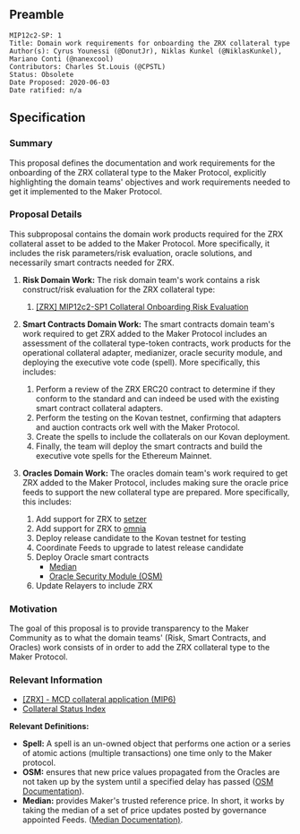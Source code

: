 ## Preamble

```
MIP12c2-SP: 1
Title: Domain work requirements for onboarding the ZRX collateral type
Author(s): Cyrus Younessi (@DonutJr), Niklas Kunkel (@NiklasKunkel), Mariano Conti (@nanexcool)
Contributors: Charles St.Louis (@CPSTL)
Status: Obsolete
Date Proposed: 2020-06-03
Date ratified: n/a
```

## Specification

### Summary

This proposal defines the documentation and work requirements for the onboarding of the ZRX collateral type to the Maker Protocol, explicitly highlighting the domain teams' objectives and work requirements needed to get it implemented to the Maker Protocol.

### Proposal Details

This subproposal contains the domain work products required for the ZRX collateral asset to be added to the Maker Protocol. More specifically, it includes the risk parameters/risk evaluation, oracle solutions, and necessarily smart contracts needed for ZRX. 

1. **Risk Domain Work:** The risk domain team's work contains a risk construct/risk evaluation for the ZRX collateral type:
    1. [[ZRX] MIP12c2-SP1 Collateral Onboarding Risk Evaluation](https://forum.makerdao.com/t/zrx-mip12c2-sp1-collateral-onboarding-risk-evaluation/2730)

2. **Smart Contracts Domain Work:** The smart contracts domain team's work required to get ZRX added to the Maker Protocol includes an assessment of the collateral type-token contracts[,](https://etherscan.io/token/0xdd974d5c2e2928dea5f71b9825b8b646686bd200) work products for the operational collateral adapter, medianizer, oracle security module, and deploying the executive vote code (spell). More specifically, this includes:

    1. Perform a review of the ZRX ERC20 contract to determine if they conform to the standard and can indeed be used with the existing smart contract collateral adapters.
    2. Perform the testing on the Kovan testnet, confirming that adapters and auction contracts ork well with the Maker Protocol.
    3. Create the spells to include the collaterals on our Kovan deployment. 
    4. Finally, the team will deploy the smart contracts and build the executive vote spells for the Ethereum Mainnet.

3. **Oracles Domain Work:** The oracles domain team's work required to get ZRX added to the Maker Protocol, includes making sure the oracle price feeds to support the new collateral type are prepared. More specifically, this includes:

    1. Add support for ZRX to [setzer](https://github.com/makerdao/setzer)
    2. Add support for ZRX to [omnia](https://github.com/makerdao/oracles-v2)
    3. Deploy release candidate to the Kovan testnet for testing
    4. Coordinate Feeds to upgrade to latest release candidate
    5. Deploy Oracle smart contracts
        - [Median](https://github.com/makerdao/median)
        - [Oracle Security Module (OSM)](https://github.com/makerdao/osm)
    6. Update Relayers to include ZRX

### Motivation

The goal of this proposal is to provide transparency to the Maker Community as to what the domain teams' (Risk, Smart Contracts, and Oracles) work consists of in order to add the ZRX collateral type to the Maker Protocol.

### Relevant Information

- [[ZRX] - MCD collateral application (MIP6)](https://forum.makerdao.com/t/zrx-mcd-collateral-application/2312)
- [Collateral Status Index](https://forum.makerdao.com/t/collateral-status-index/2231)

**Relevant Definitions:**

- **Spell:** A spell is an un-owned object that performs one action or a series of atomic actions (multiple transactions) one time only to the Maker protocol.
- **OSM:** ensures that new price values propagated from the Oracles are not taken up by the system until a specified delay has passed ([OSM Documentation](https://docs.makerdao.com/smart-contract-modules/oracle-module/oracle-security-module-osm-detailed-documentation)).
- **Median:** provides Maker's trusted reference price. In short, it works by taking the median of a set of price updates posted by governance appointed Feeds. ([Median Documentation)](https://docs.makerdao.com/smart-contract-modules/oracle-module/median-detailed-documentation).
